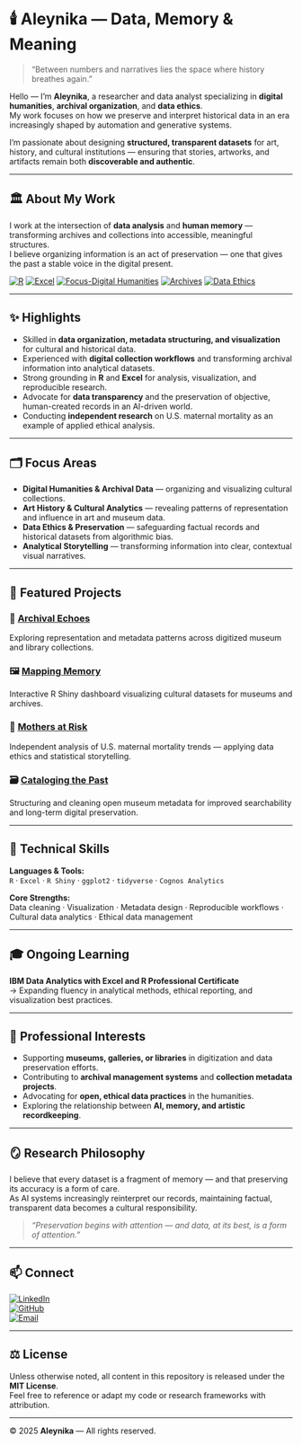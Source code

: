 # 🕯️ Aleynika — Data, Memory & Meaning  

> “Between numbers and narratives lies the space where history breathes again.”  

Hello — I’m **Aleynika**, a researcher and data analyst specializing in **digital humanities**, **archival organization**, and **data ethics**.  
My work focuses on how we preserve and interpret historical data in an era increasingly shaped by automation and generative systems.  

I’m passionate about designing **structured, transparent datasets** for art, history, and cultural institutions — ensuring that stories, artworks, and artifacts remain both **discoverable and authentic**.  

---

## 🏛️ About My Work  

I work at the intersection of **data analysis** and **human memory** — transforming archives and collections into accessible, meaningful structures.  
I believe organizing information is an act of preservation — one that gives the past a stable voice in the digital present.  

[![R](https://img.shields.io/badge/Code-R-blue?logo=r)](https://www.r-project.org/)
[![Excel](https://img.shields.io/badge/Tool-Excel-green?logo=microsoft-excel)](https://www.microsoft.com/en-us/microsoft-365/excel)
[![Focus-Digital Humanities](https://img.shields.io/badge/Field-Digital%20Humanities-lightgrey)](#)
[![Archives](https://img.shields.io/badge/Interest-Archives%20%26%20Museums-brown)](#)
[![Data Ethics](https://img.shields.io/badge/Focus-Data%20Ethics-yellow)](#)

---

## ✨ Highlights  
- Skilled in **data organization, metadata structuring, and visualization** for cultural and historical data.  
- Experienced with **digital collection workflows** and transforming archival information into analytical datasets.  
- Strong grounding in **R** and **Excel** for analysis, visualization, and reproducible research.  
- Advocate for **data transparency** and the preservation of objective, human-created records in an AI-driven world.  
- Conducting **independent research** on U.S. maternal mortality as an example of applied ethical analysis.  

---

## 🗂️ Focus Areas  
- **Digital Humanities & Archival Data** — organizing and visualizing cultural collections.  
- **Art History & Cultural Analytics** — revealing patterns of representation and influence in art and museum data.  
- **Data Ethics & Preservation** — safeguarding factual records and historical datasets from algorithmic bias.  
- **Analytical Storytelling** — transforming information into clear, contextual visual narratives.  

---

## 📁 Featured Projects   

### 🏺 [Archival Echoes](https://github.com/aleynika/archival-echoes)  
Exploring representation and metadata patterns across digitized museum and library collections.  

### 🖼️ [Mapping Memory](https://github.com/aleynika/mapping-memory)  
Interactive R Shiny dashboard visualizing cultural datasets for museums and archives.  

### 🌿 [Mothers at Risk](https://github.com/aleynika/mothers-at-risk)  
Independent analysis of U.S. maternal mortality trends — applying data ethics and statistical storytelling.  

### 🗃️ [Cataloging the Past](https://github.com/aleynika/cataloging-the-past)  
Structuring and cleaning open museum metadata for improved searchability and long-term digital preservation.

---

## 🧰 Technical Skills  
**Languages & Tools:**  
`R` · `Excel` · `R Shiny` · `ggplot2` · `tidyverse` · `Cognos Analytics`  

**Core Strengths:**  
Data cleaning · Visualization · Metadata design · Reproducible workflows · Cultural data analytics · Ethical data management  

---

## 🎓 Ongoing Learning  
**IBM Data Analytics with Excel and R Professional Certificate**  
→ Expanding fluency in analytical methods, ethical reporting, and visualization best practices.  

---

## 🎯 Professional Interests  
- Supporting **museums, galleries, or libraries** in digitization and data preservation efforts.  
- Contributing to **archival management systems** and **collection metadata projects**.  
- Advocating for **open, ethical data practices** in the humanities.  
- Exploring the relationship between **AI, memory, and artistic recordkeeping**.  

---

## 🪞 Research Philosophy  
I believe that every dataset is a fragment of memory — and that preserving its accuracy is a form of care.  
As AI systems increasingly reinterpret our records, maintaining factual, transparent data becomes a cultural responsibility.  

> *“Preservation begins with attention — and data, at its best, is a form of attention.”*  

---

## 📫 Connect  
[![LinkedIn](https://img.shields.io/badge/LinkedIn-Connect-blue?logo=linkedin)](Your_LinkedIn_URL)  
[![GitHub](https://img.shields.io/badge/GitHub-aleynika-black?logo=github)](https://github.com/aleynika)  
[![Email](https://img.shields.io/badge/Email-Contact%20Me-green)](mailto:YourEmail@example.com)  

---

## ⚖️ License  
Unless otherwise noted, all content in this repository is released under the **MIT License**.  
Feel free to reference or adapt my code or research frameworks with attribution.  

---

© 2025 **Aleynika** — All rights reserved.
